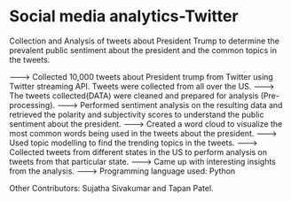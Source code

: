# Social media analytics-Twitter

Collection and Analysis of tweets about President Trump to determine the prevalent public sentiment about the president and the common topics in the tweets.

---> Collected 10,000 tweets about President trump from Twitter using Twitter streaming API. Tweets were collected from all over the US.
---> The tweets collected(DATA) were cleaned and prepared for analysis (Pre-processing).
---> Performed sentiment analysis on the resulting data and retrieved the polarity and subjectivity scores to understand the public sentiment about the president.
---> Created a word cloud to visualize the most common words being used in the tweets about the president.
---> Used topic modelling to find the trending topics in the tweets.
---> Collected tweets from different states in the US to perform analysis on tweets from that particular state.
---> Came up with interesting insights from the analysis.
---> Programming language used: Python


Other Contributors: Sujatha Sivakumar and Tapan Patel.
